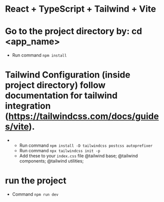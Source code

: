 # React + TypeScript + Tailwind + Vite

# Go to the project directory by: cd <app_name>
   - Run command `npm install`
# Tailwind Configuration (inside project directory) follow documentation for tailwind integration (https://tailwindcss.com/docs/guides/vite).
  -
    - Run command `npm install -D tailwindcss postcss autoprefixer`
    - Run command `npx tailwindcss init -p`
    - Add these to your `index.css` file
       @tailwind base;
       @tailwind components;
       @tailwind utilities;

# run the project 
  - Command `npm run dev`